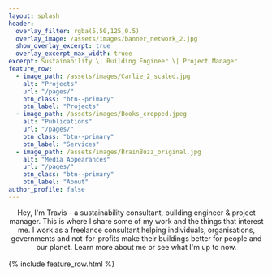 ```yaml
---
layout: splash
header:
  overlay_filter: rgba(5,50,125,0.5)
  overlay_image: /assets/images/banner_network_2.jpg
  show_overlay_excerpt: true
  overlay_excerpt_max_width: truee
excerpt: Sustainability \| Building Engineer \| Project Manager
feature_row:
  - image_path: /assets/images/Carlie_2_scaled.jpg
    alt: "Projects"
    url: "/pages/"
    btn_class: "btn--primary"
    btn_label: "Projects"
  - image_path: /assets/images/Books_cropped.jpeg
    alt: "Publications"
    url: "/pages/"
    btn_class: "btn--primary"
    btn_label: "Services"
  - image_path: /assets/images/BrainBuzz_original.jpg
    alt: "Media Appearances"
    url: "/pages/"
    btn_class: "btn--primary"
    btn_label: "About"
author_profile: false
---
```

<center>
<p style="margin-bottom: 1rem;">
Hey, I'm Travis - a sustainability consultant, building engineer & project manager.
This is where I share some of my work and the things that interest me.
I work as a freelance consultant helping individuals, organisations, governments and not-for-profits make their buildings better for people and our planet.
Learn more about me or see what I'm up to now.
</p>
</center>

{% include feature_row.html %}
